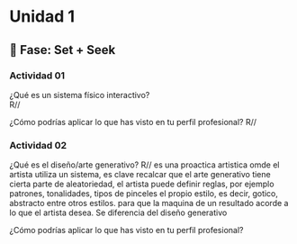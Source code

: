 # Unidad 1

## 🔎 Fase: Set + Seek
### Actividad 01
¿Qué es un sistema físico interactivo?  
R// 

¿Cómo podrías aplicar lo que has visto en tu perfil profesional?
R//

### Actividad 02
¿Qué es el diseño/arte generativo?
R// es una proactica artistica omde el artista utiliza 
un sistema, es clave recalcar que el arte generativo tiene 
cierta parte de aleatoriedad, el artista puede definir reglas, por ejemplo patrones, tonalidades, tipos de pinceles
el propio estilo, es decir, gotico, abstracto entre otros estilos.
para que la maquina de un resultado acorde a lo que el artista desea.
Se diferencia del diseño generativo

¿Cómo podrías aplicar lo que has visto en tu perfil profesional?

